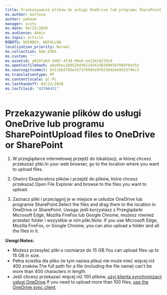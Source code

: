 ```yaml
---
title: Przekazywanie plików do usługi OneDrive lub programu SharePoint
ms.author: matteva
author: pebaum
manager: scotv
ms.date: 04/21/2020
ms.audience: Admin
ms.topic: article
ROBOTS: NOINDEX, NOFOLLOW
localization_priority: Normal
ms.collection: Adm_O365
ms.custom: ''
ms.assetid: a016fa63-4d87-4f3d-99eb-ee134cb27dc0
ms.openlocfilehash: abe05ec2b0529d36114542d828403bf08df0afb2
ms.sourcegitcommit: 631cbb5f03e5371f0995e976536d24e9d13746c3
ms.translationtype: MT
ms.contentlocale: pl-PL
ms.lasthandoff: 04/22/2020
ms.locfileid: "43766431"
---
```

# <a name="upload-files-to-onedrive-or-sharepoint"></a><span data-ttu-id="c4c86-102">Przekazywanie plików do usługi OneDrive lub programu SharePoint</span><span class="sxs-lookup"><span data-stu-id="c4c86-102">Upload files to OneDrive or SharePoint</span></span>

1. <span data-ttu-id="c4c86-103">W przeglądarce internetowej przejdź do lokalizacji, w której chcesz przekazać pliki.</span><span class="sxs-lookup"><span data-stu-id="c4c86-103">In your web browser, go to the location where you want to upload files.</span></span>
    
2. <span data-ttu-id="c4c86-104">Otwórz Eksploratora plików i przejdź do plików, które chcesz przekazać.</span><span class="sxs-lookup"><span data-stu-id="c4c86-104">Open File Explorer and browse to the files you want to upload.</span></span>
    
3. <span data-ttu-id="c4c86-105">Zaznacz pliki i przeciągnij je w miejsce w usłudze OneDrive lub programie SharePoint.</span><span class="sxs-lookup"><span data-stu-id="c4c86-105">Select the files and drag them to the location in OneDrive or SharePoint.</span></span> <span data-ttu-id="c4c86-106">Uwaga: jeśli korzystasz z Przeglądarki Microsoft Edge, Mozilla FireFox lub Google Chrome, możesz również przesłać folder i wszystkie w nim pliki.</span><span class="sxs-lookup"><span data-stu-id="c4c86-106">Note: If you use Microsoft Edge, Mozilla FireFox, or Google Chrome, you can also upload a folder and all the files in it.</span></span>
    
<span data-ttu-id="c4c86-107">**Uwagi:**</span><span class="sxs-lookup"><span data-stu-id="c4c86-107">**Notes:**</span></span>
- <span data-ttu-id="c4c86-108">Możesz przesyłać pliki o rozmiarze do 15 GB.</span><span class="sxs-lookup"><span data-stu-id="c4c86-108">You can upload files up to 15 GB in size.</span></span> 
- <span data-ttu-id="c4c86-109">Pełna ścieżka dla pliku (w tym nazwa pliku) nie może mieć więcej niż 400 znaków.</span><span class="sxs-lookup"><span data-stu-id="c4c86-109">The full path for a file (including the file name) can't be more than 400 characters in length.</span></span> 
- <span data-ttu-id="c4c86-110">Jeśli chcesz przekazać więcej niż 100 plików, [użyj klienta synchronizacji usługi OneDrive](https://go.microsoft.com/fwlink/?linkid=866427).</span><span class="sxs-lookup"><span data-stu-id="c4c86-110">If you need to upload more than 100 files, [use the OneDrive sync client](https://go.microsoft.com/fwlink/?linkid=866427).</span></span> 
  

